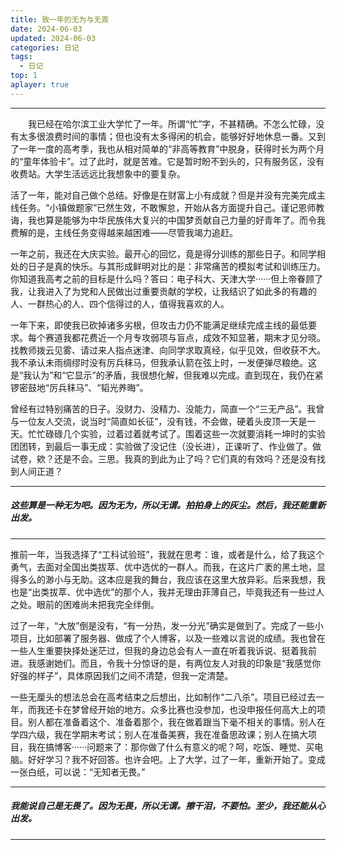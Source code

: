 ```yaml
---
title: 致一年的无为与无畏
date: 2024-06-03
updated: 2024-06-03
categories: 日记
tags:
  - 日记
top: 1
aplayer: true
---
```


<meting-js
 id="1807756571"
 server="netease"
 type="song"
 theme="#C20C0C">
</meting-js>

---

<p style="text-indent:2em">
我已经在哈尔滨工业大学忙了一年。所谓“忙”字，不甚精确。不怎么忙碌，没有太多很浪费时间的事情；但也没有太多得闲的机会，能够好好地休息一番。又到了一年一度的高考季，我也从相对简单的“非高等教育”中脱身，获得时长为两个月的“童年体验卡”。过了此时，就是苦难。它是暂时盼不到头的，只有服务区，没有收费站。大学生活远远比我想象中的要复杂。

活了一年，能对自己做个总结。好像是在财富上小有成就？但是并没有完美完成主线任务。“小镇做题家”已然生效，不敢懈怠，开始从各方面提升自己。谨记恩师教诲，我也算是能够为中华民族伟大复兴的中国梦贡献自己力量的好青年了。而令我费解的是，主线任务变得越来越困难——尽管我竭力追赶。

一年之前，我还在大庆实验。最开心的回忆，竟是得分训练的那些日子。和同学相处的日子是真的快乐。与其形成鲜明对比的是：非常痛苦的模拟考试和训练压力。你知道我高考之前的目标是什么吗？答曰：电子科大、天津大学······但上帝眷顾了我，让我进入了为党和人民做出过重要贡献的学校，让我结识了如此多的有趣的人、一群热心的人、四个信得过的人，值得我喜欢的人。

一年下来，即使我已砍掉诸多劣根，但攻击力仍不能满足继续完成主线的最低要求。每个赛道我都花费近一个月专攻弱项与盲点，成效不知显著，期末才见分晓。找教师拨云见雾、请过来人指点迷津、向同学求取真经，似乎见效，但收获不大。我不承认未雨绸缪时没有厉兵秣马，但我承认箭在弦上时，一发便弹尽粮绝。这是“我认为”和“它显示”的矛盾，我很想化解，但我难以完成。直到现在，我仍在紧锣密鼓地“厉兵秣马”、“韬光养晦”。

曾经有过特别痛苦的日子。没财力、没精力、没能力，简直一个“三无产品”。我曾与一位友人交流，说当时“简直如长征”，没有钱，不会做，硬着头皮顶一天是一天。忙忙碌碌几个实验，过着过着就考试了。围着这些一次就要消耗一坤时的实验团团转，到最后一事无成：实验做了没记住（没长进），正课听了、作业做了。做试卷，欸？还是不会。三思。我真的到此为止了吗？它们真的有效吗？还是没有找到人间正道？

---

##### 这些算是一种无为吧。因为无为，所以无谓。拍拍身上的灰尘。然后，我还能重新出发。

---

推前一年，当我选择了“工科试验班”，我就在思考：谁，或者是什么，给了我这个勇气，去面对全国出类拔萃、优中选优的一群人。而我，在这片广袤的黑土地，显得多么的渺小与无助。这本应是我的舞台，我应该在这里大放异彩。后来我想，我也是“出类拔萃、优中选优”的那个人，我并无理由菲薄自己，毕竟我还有一些过人之处。眼前的困难尚未把我完全绊倒。

过了一年，“大放”倒是没有，“有一分热，发一分光”确实是做到了。完成了一些小项目，比如部署了服务器、做成了个人博客，以及一些难以言说的成绩。我也曾在一些人生重要抉择处迷茫过，但我的身边总会有人一直在听着我诉说、挺着我前进。我感谢她们。而且，令我十分惊讶的是，有两位友人对我的印象是“我感觉你好强的样子”，具体原因我们之间不清楚，但我一定清楚。

一些无厘头的想法总会在高考结束之后想出，比如制作“二八杀”。项目已经过去一年，而我还卡在梦曾经开始的地方。众多比赛也没参加，也没申报任何高大上的项目。别人都在准备着这个、准备着那个，我在做着跟当下毫不相关的事情。别人在学四六级，我在学期末考试；别人在准备美赛，我在准备思政课；别人在搞大项目，我在搞博客······问题来了：那你做了什么有意义的呢？呵，吃饭、睡觉、买电脑。好好学习？我不好回答。也许会吧。上了大学，过了一年，重新开始了。变成一张白纸，可以说：“无知者无畏。”

---

##### 我能说自己是无畏了。因为无畏，所以无谓。擦干泪，不要怕。至少，我还能从心出发。
</p>

---